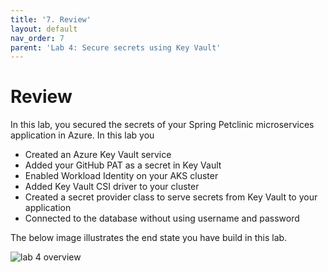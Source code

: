 ```yaml
---
title: '7. Review'
layout: default
nav_order: 7
parent: 'Lab 4: Secure secrets using Key Vault'
---
```


# Review

In this lab, you secured the secrets of your Spring Petclinic microservices application in Azure. In this lab you

- Created an Azure Key Vault service
- Added your GitHub PAT as a secret in Key Vault
- Enabled Workload Identity on your AKS cluster
- Added Key Vault CSI driver to your cluster
- Created a secret provider class to serve secrets from Key Vault to your application
- Connected to the database without using username and password

The below image illustrates the end state you have build in this lab.

![lab 4 overview](../../images/lab4.png)
